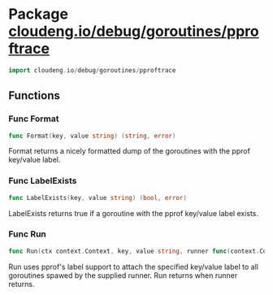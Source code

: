 # Package [cloudeng.io/debug/goroutines/pproftrace](https://pkg.go.dev/cloudeng.io/debug/goroutines/pproftrace?tab=doc)

```go
import cloudeng.io/debug/goroutines/pproftrace
```


## Functions
### Func Format
```go
func Format(key, value string) (string, error)
```
Format returns a nicely formatted dump of the goroutines with the pprof
key/value label.

### Func LabelExists
```go
func LabelExists(key, value string) (bool, error)
```
LabelExists returns true if a goroutine with the pprof key/value label
exists.

### Func Run
```go
func Run(ctx context.Context, key, value string, runner func(context.Context))
```
Run uses pprof's label support to attach the specified key/value label
to all goroutines spawed by the supplied runner. Run returns when runner
returns.





